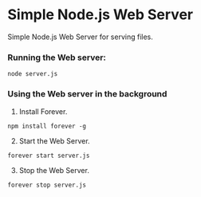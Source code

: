 # Simple Node.js Web Server

Simple Node.js Web Server for serving files.

### Running the Web server:

```
node server.js
```

### Using the Web server in the background

1) Install Forever.
   
```
npm install forever -g
```

2) Start the Web Server.

```
forever start server.js
```

3) Stop the Web Server.

```
forever stop server.js
```
